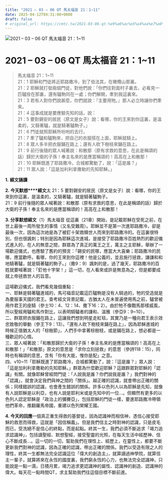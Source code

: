 ```yaml
---
title: "2021 – 03 – 06 QT 馬太福音 21：1~11"
date: 2025-04-12T04:31:08+0800
draft: false
# original_url: https://cmtc.tw/2021-03-06-qt-%e9%a6%ac%e5%a4%aa%e7%a6%8f%e9%9f%b3-21%ef%bc%9a111
---
```


![2021 – 03 – 06 QT 馬太福音 21：1\~11](/images/qt.jpg   "2021 – 03 – 06 QT 馬太福音 21：1\~11")

# 2021 – 03 – 06 QT 馬太福音 21：1\~11

> 馬太福音 21：1\~11  
> 21：1 耶穌和門徒將近耶路撒冷，到了伯法其，在橄欖山那裏。  
> 21：2 耶穌就打發兩個門徒，對他們說：「你們往對面村子裏去，必看見一匹驢拴在那裏，還有驢駒同在一處；你們解開，牽到我這裏來。  
> 21：3 若有人對你們說甚麼，你們就說：『主要用牠。』那人必立時讓你們牽來。  
> 21：4 這事成就是要應驗先知的話，說：  
> 21：5 要對錫安的居民（原文是女子）說：看哪，你的王來到你這裏，是溫柔的，又騎著驢，就是騎著驢駒子。」  
> 21：6 門徒就照耶穌所吩咐的去行，  
> 21：7 牽了驢和驢駒來，把自己的衣服搭在上面，耶穌就騎上。  
> 21：8 眾人多半把衣服鋪在路上；還有人砍下樹枝來鋪在路上。  
> 21：9 前行後隨的眾人喊著說：和散那（原有求救的意思，在此是稱頌的話）歸於大衛的子孫！奉主名來的是應當稱頌的！高高在上和散那！  
> 21：10 耶穌既進了耶路撒冷，合城都驚動了，說：「這是誰？」  
> 21：11 眾人說：「這是加利利拿撒勒的先知耶穌。」

**1.** **經文誦讀**

**2. 今天默想****經文**太 21：5 要對錫安的居民（原文是女子）說：看哪，你的王來到你這裏，是溫柔的，又騎著驢，就是騎著驢駒子。  
21：9 前行後隨的眾人喊著說：和散那（原有求救的意思，在此是稱頌的話）歸於大衛的子孫！奉主名來的是應當稱頌的！高高在上和散那！

**3. 分享默想經文**（1）馬太福音 從這裏（21章）開始，是記載耶穌在受死之前，在世上最後一周所發生的事情（又名受難周）。耶穌並不是第一次進耶路撒冷，卻是最後一次，因為這次祂是為了被釘十架救贖世人而來到耶路撒冷的。在這裏很特別，但也很諷刺；特別是因為耶穌這次進城，是接受了耶路撒冷百姓熱烈的歡迎儀式進入的，在人的無意之間，群眾為了真正的萬王之王，萬主之主耶穌，舉辦了一場歡迎儀式，也應驗了舊約的預言：「錫安的民哪，應當大大喜樂；耶路撒冷的民哪，應當歡呼。看哪，你的王來到你這裡！他是公義的，並且施行拯救，謙謙和和地騎著驢，就是騎著驢的駒子。」（撒9：9）諷刺的是，過了幾天，耶路撒冷的百姓就要喊著說：「釘他十字架！」這一切，在人看來或許是無意為之，但是都要成就上帝拯救世人的旨意。

這場歡迎儀式，我們看見幾個重點：  
一、耶穌是騎著驢進城的，馬可福音記載這匹驢駒是沒有人騎過的，牠的受造就是為要服事天國的君王。查考經文背景記載，古猶太人在未普遍使用馬之前，驢曾被用作君王的座騎（參士10：4、12：14、撒下16：2）。由於牠不像戰馬那樣威風，所以聖經用驢和馬作對比，以表明騎驢者的謙和、溫雅（參亞9：9\~10）。  
二、群眾把衣服鋪在路上，這讓我們想到明星走紅毯，其實乃是一種向君王表示效忠致敬的舉動（參王下9：13）。「還有人砍下樹枝來鋪在路上」，因為耶穌進城的時候正值猶太人的「棕樹節」，人們手中拿著棕樹枝，或是鋪在路上，想必都是一種歡迎的心情。  
三、眾人喊著說：「和散那歸於大衛的子孫！奉主名來的是應當稱頌的！高高在上和散那！」「和散那」原文的意思是「求你立刻拯救」的意思（參詩118：15），同時也有稱頌的意思，含有「你有大能，惟你是配」之意。  
四、v10\~11「耶穌既進了耶路撒冷，合城都驚動了，說：『這是誰？』眾人說：「這是加利利拿撒勒的先知耶穌。」群眾為什麼歡迎耶穌？這跟群眾對耶穌的「認識」有關。就像耶穌曾經問門徒：「人說我是誰？你們說我是誰？」我們對神的「認識」，就會決定我們與神之間的「關係」。越正確的認識，就會帶出正確的關係；同樣錯誤的認識，也會產生錯誤的關係。許多以色列人以為耶穌是先知，就像有人說耶穌是以利亞，也有人說是耶利米或是先知中的一位…。但顯然有更多的以色列人認定耶穌是「政治上的彌賽亞」，包括耶穌的門徒一樣，要進耶路撒冷帶領他們革命，推翻羅馬帝國，重建以色列榮耀王國。

**4. 今天的回應**一個真正重生得救的基督徒，因為認識神而相信神，憑信心接受耶穌的救恩而得救，這就是「因信稱義」。但是我們信主之時對神的認識，只是皮毛而已，受洗絕不是信心的終點，而是起點。終其一生，我們必須不斷追求「竭力追求認識神」，包括讀聖經、默想聖經，接受聖靈的光照，在每天生活中經歷神、信心不斷成長…。這一切的一切，幫助我們在理性上、經歷上，在靈性上，都要不斷更新我們對神的認識，因為正確的認識，帶出正確的關係。我們以受造有限之人的理性，終其一生都無法完全認識這位「偉大的創造主」，就算讀過神學院，就算信主一輩子，就算將來在永恆的國度裏，我們窮永恆的心力，也無法完全認識神，只能說是一點一滴，日積月累，竭力追求更認識神的屬性、認識神的創造、認識神的偉大。每天花一點時間QT，求主幫助我們往這個目標不斷前進。